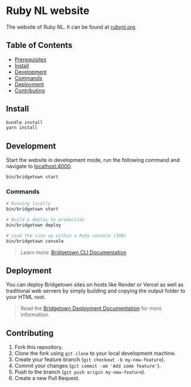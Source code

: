 # Ruby NL website

The website of Ruby NL. It can be found at [rubynl.org](https://rubynl.org).

## Table of Contents

- [Prerequisites](#prerequisites)
- [Install](#install)
- [Development](#development)
- [Commands](#commands)
- [Deployment](#deployment)
- [Contributing](#contributing)

## Install

```sh
bundle install
yarn install
```

## Development

Start the website in development mode, run the following command and navigate to [localhost:4000](https://localhost:4000/).

```
bin/bridgetown start
```

### Commands

```sh
# Running locally
bin/bridgetown start

# Build & deploy to production
bin/bridgetown deploy

# Load the site up within a Ruby console (IRB)
bin/bridgetown console
```

> Learn more: [Bridgetown CLI Documentation](https://www.bridgetownrb.com/docs/command-line-usage)

## Deployment

You can deploy Bridgetown sites on hosts like Render or Vercel as well as traditional web servers by simply building and copying the output folder to your HTML root.

> Read the [Bridgetown Deployment Documentation](https://www.bridgetownrb.com/docs/deployment) for more information.

## Contributing

1. Fork this repository.
2. Clone the fork using `git clone` to your local development machine.
3. Create your feature branch (`git checkout -b my-new-feature`).
4. Commit your changes (`git commit -am 'Add some feature'`).
5. Push to the branch (`git push origin my-new-feature`).
6. Create a new Pull Request.
